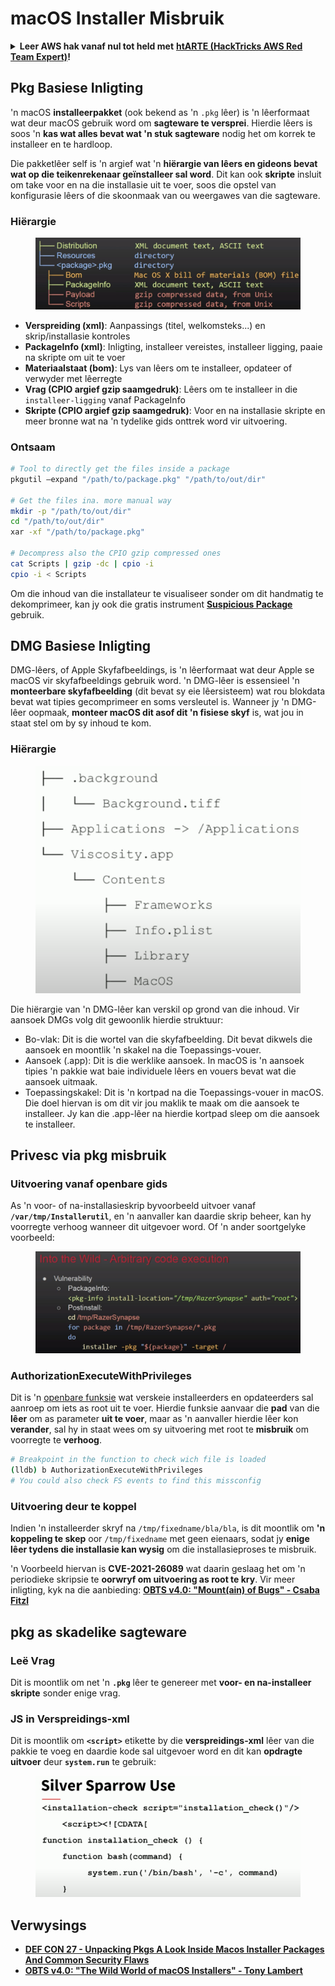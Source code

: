 # macOS Installer Misbruik

<details>

<summary><strong>Leer AWS hak vanaf nul tot held met</strong> <a href="https://training.hacktricks.xyz/courses/arte"><strong>htARTE (HackTricks AWS Red Team Expert)</strong></a><strong>!</strong></summary>

Ander maniere om HackTricks te ondersteun:

* As jy wil sien dat jou **maatskappy geadverteer word in HackTricks** of **HackTricks aflaai in PDF-formaat** Kontroleer die [**INSKRYWINGSPLANNE**](https://github.com/sponsors/carlospolop)!
* Kry die [**amptelike PEASS & HackTricks swag**](https://peass.creator-spring.com)
* Ontdek [**Die PEASS Familie**](https://opensea.io/collection/the-peass-family), ons versameling eksklusiewe [**NFTs**](https://opensea.io/collection/the-peass-family)
* **Sluit aan by die** 💬 [**Discord groep**](https://discord.gg/hRep4RUj7f) of die [**telegram groep**](https://t.me/peass) of **volg** ons op **Twitter** 🐦 [**@carlospolopm**](https://twitter.com/hacktricks\_live)**.**
* **Deel jou haktruuks deur PRs in te dien by die** [**HackTricks**](https://github.com/carlospolop/hacktricks) en [**HackTricks Cloud**](https://github.com/carlospolop/hacktricks-cloud) github repos.

</details>

## Pkg Basiese Inligting

'n macOS **installeerpakket** (ook bekend as 'n `.pkg` lêer) is 'n lêerformaat wat deur macOS gebruik word om **sagteware te versprei**. Hierdie lêers is soos 'n **kas wat alles bevat wat 'n stuk sagteware** nodig het om korrek te installeer en te hardloop.

Die pakketlêer self is 'n argief wat 'n **hiërargie van lêers en gideons bevat wat op die teikenrekenaar geïnstalleer sal word**. Dit kan ook **skripte** insluit om take voor en na die installasie uit te voer, soos die opstel van konfigurasie lêers of die skoonmaak van ou weergawes van die sagteware.

### Hiërargie

<figure><img src="../../../.gitbook/assets/Pasted Graphic.png" alt="https://www.youtube.com/watch?v=iASSG0_zobQ"><figcaption></figcaption></figure>

* **Verspreiding (xml)**: Aanpassings (titel, welkomsteks...) en skrip/installasie kontroles
* **PackageInfo (xml)**: Inligting, installeer vereistes, installeer ligging, paaie na skripte om uit te voer
* **Materiaalstaat (bom)**: Lys van lêers om te installeer, opdateer of verwyder met lêerregte
* **Vrag (CPIO argief gzip saamgedruk)**: Lêers om te installeer in die `installeer-ligging` vanaf PackageInfo
* **Skripte (CPIO argief gzip saamgedruk)**: Voor en na installasie skripte en meer bronne wat na 'n tydelike gids onttrek word vir uitvoering.

### Ontsaam
```bash
# Tool to directly get the files inside a package
pkgutil —expand "/path/to/package.pkg" "/path/to/out/dir"

# Get the files ina. more manual way
mkdir -p "/path/to/out/dir"
cd "/path/to/out/dir"
xar -xf "/path/to/package.pkg"

# Decompress also the CPIO gzip compressed ones
cat Scripts | gzip -dc | cpio -i
cpio -i < Scripts
```
Om die inhoud van die installateur te visualiseer sonder om dit handmatig te dekomprimeer, kan jy ook die gratis instrument [**Suspicious Package**](https://mothersruin.com/software/SuspiciousPackage/) gebruik.

## DMG Basiese Inligting

DMG-lêers, of Apple Skyfafbeeldings, is 'n lêerformaat wat deur Apple se macOS vir skyfafbeeldings gebruik word. 'n DMG-lêer is essensieel 'n **monteerbare skyfafbeelding** (dit bevat sy eie lêersisteem) wat rou blokdata bevat wat tipies gecomprimeer en soms versleutel is. Wanneer jy 'n DMG-lêer oopmaak, **monteer macOS dit asof dit 'n fisiese skyf** is, wat jou in staat stel om by sy inhoud te kom.

### Hiërargie

<figure><img src="../../../.gitbook/assets/image (12) (2).png" alt=""><figcaption></figcaption></figure>

Die hiërargie van 'n DMG-lêer kan verskil op grond van die inhoud. Vir aansoek DMGs volg dit gewoonlik hierdie struktuur:

* Bo-vlak: Dit is die wortel van die skyfafbeelding. Dit bevat dikwels die aansoek en moontlik 'n skakel na die Toepassings-vouer.
* Aansoek (.app): Dit is die werklike aansoek. In macOS is 'n aansoek tipies 'n pakkie wat baie individuele lêers en vouers bevat wat die aansoek uitmaak.
* Toepassingskakel: Dit is 'n kortpad na die Toepassings-vouer in macOS. Die doel hiervan is om dit vir jou maklik te maak om die aansoek te installeer. Jy kan die .app-lêer na hierdie kortpad sleep om die aansoek te installeer.

## Privesc via pkg misbruik

### Uitvoering vanaf openbare gids

As 'n voor- of na-installasieskrip byvoorbeeld uitvoer vanaf **`/var/tmp/Installerutil`**, en 'n aanvaller kan daardie skrip beheer, kan hy voorregte verhoog wanneer dit uitgevoer word. Of 'n ander soortgelyke voorbeeld:

<figure><img src="../../../.gitbook/assets/Pasted Graphic 5.png" alt="https://www.youtube.com/watch?v=iASSG0_zobQ"><figcaption></figcaption></figure>

### AuthorizationExecuteWithPrivileges

Dit is 'n [openbare funksie](https://developer.apple.com/documentation/security/1540038-authorizationexecutewithprivileg) wat verskeie installeerders en opdateerders sal aanroep om iets as root uit te voer. Hierdie funksie aanvaar die **pad** van die **lêer** om as parameter **uit te voer**, maar as 'n aanvaller hierdie lêer kon **verander**, sal hy in staat wees om sy uitvoering met root te **misbruik** om voorregte te **verhoog**.
```bash
# Breakpoint in the function to check wich file is loaded
(lldb) b AuthorizationExecuteWithPrivileges
# You could also check FS events to find this missconfig
```
### Uitvoering deur te koppel

Indien 'n installeerder skryf na `/tmp/fixedname/bla/bla`, is dit moontlik om **'n koppeling te skep** oor `/tmp/fixedname` met geen eienaars, sodat jy **enige lêer tydens die installasie kan wysig** om die installasieproses te misbruik.

'n Voorbeeld hiervan is **CVE-2021-26089** wat daarin geslaag het om 'n periodieke skripsie te **oorwryf om uitvoering as root te kry**. Vir meer inligting, kyk na die aanbieding: [**OBTS v4.0: "Mount(ain) of Bugs" - Csaba Fitzl**](https://www.youtube.com/watch?v=jSYPazD4VcE)

## pkg as skadelike sagteware

### Leë Vrag

Dit is moontlik om net 'n **`.pkg`** lêer te genereer met **voor- en na-installeer skripte** sonder enige vrag.

### JS in Verspreidings-xml

Dit is moontlik om **`<script>`** etikette by die **verspreidings-xml** lêer van die pakkie te voeg en daardie kode sal uitgevoer word en dit kan **opdragte uitvoer** deur **`system.run`** te gebruik:

<figure><img src="../../../.gitbook/assets/image (14).png" alt=""><figcaption></figcaption></figure>

## Verwysings

* [**DEF CON 27 - Unpacking Pkgs A Look Inside Macos Installer Packages And Common Security Flaws**](https://www.youtube.com/watch?v=iASSG0\_zobQ)
* [**OBTS v4.0: "The Wild World of macOS Installers" - Tony Lambert**](https://www.youtube.com/watch?v=Eow5uNHtmIg)
